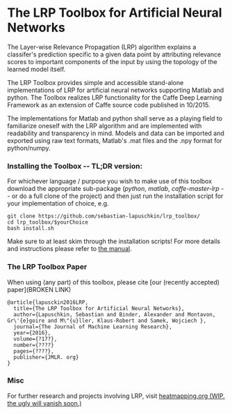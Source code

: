 # The LRP Toolbox for Artificial Neural Networks

The Layer-wise Relevance Propagation (LRP) algorithm explains a classifer's prediction
specific  to  a  given  data  point  by  attributing
relevance scores to  important  components
of  the  input  by  using  the  topology  of  the  learned  model  itself.

The LRP Toolbox provides simple and accessible stand-alone implementations of LRP for artificial neural networks supporting Matlab and python. The Toolbox realizes LRP functionality for the Caffe Deep Learning Framework as an extension of Caffe source code published in 10/2015.

The  implementations  for  Matlab  and  python  shall  serve  as  a  playing field to familiarize oneself with the LRP algorithm and are implemented with readability and transparency in mind.  Models and data can be imported and exported using raw text formats, Matlab's .mat files and the .npy format for python/numpy.

### Installing the Toolbox -- TL;DR version:

For whichever language / purpose you wish to make use of this toolbox download the appropriate sub-package (*python*, *matlab*, *caffe-master-lrp* -- or do a full clone of the project) and then just run the installation script for your implementation of choice, e.g.

    git clone https://github.com/sebastian-lapuschkin/lrp_toolbox/
    cd lrp_toolbox/$yourChoice
    bash install.sh

Make sure to at least skim through the installation scripts! For more details and instructions please refer to [the manual](https://github.com/sebastian-lapuschkin/lrp_toolbox/blob/master/manual.pdf).

### The LRP Toolbox Paper

When using (any part) of this toolbox, please cite [our (recently accepted) paper](BROKEN LINK)

    @article{lapusckin2016LRP,
      title={The LRP Toolbox for Artificial Neural Networks},
      author={Lapuschkin, Sebastian and Binder, Alexander and Montavon, Gr\'{e}goire and M\"{u}ller, Klaus-Robert and Samek, Wojciech },
      journal={The Journal of Machine Learning Research},
      year={2016},
      volume={?17?},
      number={????}
      pages={????},
      publisher={JMLR. org}
    }
    
### Misc

For further research and projects involving LRP, visit [heatmapping.org (WIP. the ugly will vanish soon.)](http://heatmapping.org)

